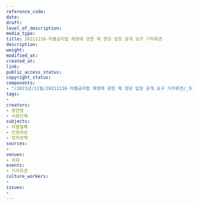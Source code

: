 ```yaml
---
reference_code: 
date: 
draft: 
level_of_description: 
media_type: 
title: 20211116-차별금지법 제정에 관한 제 정당 입장 공개 요구 기자회견
description: 
weight: 
modified_at: 
created_at: 
link: 
public_access_status: 
copyright_status: 
components:
- "/2021년/11월/20211116-차별금지법 제정에 관한 제 정당 입장 공개 요구 기자회견/_5D40115.jpg"
tags:
- 
creators:
- 총연맹
- 사회단체
subjects:
- 차별철폐
- 인권여성
- 정치정책
sources:
- 
venues:
- 국회
events:
- 기자회견
culture_workers:
- 
issues:
- 
---
```

